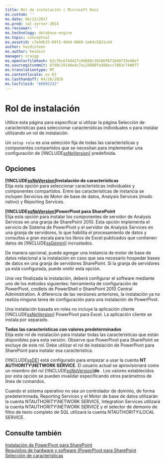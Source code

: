 ```yaml
---
title: Rol de instalación | Microsoft Docs
ms.custom: ''
ms.date: 06/13/2017
ms.prod: sql-server-2014
ms.reviewer: ''
ms.technology: database-engine
ms.topic: conceptual
ms.assetid: c7e9db15-89f2-4d4d-8860-1e64c5821c4d
author: heidisteen
ms.author: heidist
manager: craigg
ms.openlocfilehash: b1cf8c6f8442fc69669c10106f671040733e48ef
ms.sourcegitcommit: 6fd8c1914de4c7ac24900fe388ecc7883c740077
ms.translationtype: MT
ms.contentlocale: es-ES
ms.lasthandoff: 04/26/2020
ms.locfileid: "66092232"
---
```

# <a name="setup-role"></a>Rol de instalación
  Utilice esta página para especificar si utilizar la página Selección de características para seleccionar características individuales o para instalar utilizando un rol de instalación.  
  
 Un `setup role` es una selección fija de todas las características y componentes compartidos que se necesitan para implementar una configuración de [!INCLUDE[ssNoVersion](../../includes/ssnoversion-md.md)] predefinida.  
  
## <a name="options"></a>Opciones  
 **[!INCLUDE[ssNoVersion](../../includes/ssnoversion-md.md)]Instalación de características**  
 Elija esta opción para seleccionar características individuales y componentes compartidos. Entre las características de instancia se incluyen Servicios de Motor de base de datos, Analysis Services (modo nativo) y Reporting Services.  
  
 **[!INCLUDE[ssNoVersion](../../includes/ssnoversion-md.md)]PowerPivot para SharePoint**  
 Elija esta opción para instalar los componentes de servidor de Analysis Services en una granja de SharePoint 2010. Esta opción implementa el servicio de Sistema de PowerPivot y el servidor de Analysis Services en una granja de servidores, lo que habilita el procesamiento de datos y consultas a gran escala para los libros de Excel publicados que contienen datos de [!INCLUDE[ssGemini](../../includes/ssgemini-md.md)] incrustados.  
  
 De manera opcional, puede agregar una instancia de motor de base de datos relacional a la instalación en caso que sea necesario hospedar bases de datos en una granja de servidores SharePoint. Si la granja de servidores ya está configurada, puede omitir esta opción.  
  
 Una vez finalizada la instalación, deberá configurar el software mediante uno de los métodos siguientes: herramienta de configuración de PowerPivot, cmdlets de PowerShell o SharePoint 2010 Central Administration. A diferencia de las versiones anteriores, la instalación ya no realiza ninguna tarea de configuración para una instalación de PowerPivot.  
  
 Una instalación basada en roles no incluye la aplicación cliente [!INCLUDE[ssNoVersion](../../includes/ssnoversion-md.md)] PowerPivot para Excel. La aplicación cliente se instala por separado.  
  
 **Todas las características con valores predeterminados**  
 Elija este rol de instalación para instalar todas las características que están disponibles para esta versión. Observe que PowerPivot para SharePoint se excluye de este rol. Debe utilizar el rol de instalación de PowerPivot para SharePoint para instalar esa característica.  
  
 [!INCLUDE[ssDE](../../includes/ssde-md.md)] está configurado para empezar a usar la cuenta **NT AUTHORITY\NETWORK SERVICE**. El usuario actual se aprovisionará como un miembro del rol [!INCLUDE[ssNoVersion](../../includes/ssnoversion-md.md)]**de** . Los valores establecidos por esta opción se pueden invalidar especificando otros parámetros de línea de comandos.  
  
 Cuando el sistema operativo no sea un controlador de dominio, de forma predeterminada, Reporting Services y el Motor de base de datos utilizarán la cuenta NTAUTHORITY\NETWORK SERVICE, Integration Services utilizará la cuenta NTAUTHORITY\NETWORK SERVICE y el selector de demonio de filtro de texto completo de SQL utilizará la cuenta NTAUTHORITY\LOCAL SERVICE.  
  
## <a name="see-also"></a>Consulte también  
 [Instalación de PowerPivot para SharePoint](https://go.microsoft.com/fwlink/?LinkId=206906)   
 [Requisitos de hardware y software (PowerPivot para SharePoint](https://go.microsoft.com/fwlink/?LinkId=216823)   
 [Selección de características](../../../2014/sql-server/install/feature-selection.md)  
  
  
